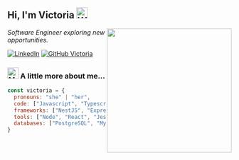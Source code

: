 <h2> Hi, I'm Victoria <img src="https://raw.githubusercontent.com/Tarikul-Islam-Anik/Animated-Fluent-Emojis/master/Emojis/Hand%20gestures/Waving%20Hand.png" alt="Waving Hand" width="25" height="25" /></h2>
<img align = 'right' src="https://github.com/Anmol-Baranwal/Cool-GIFs-For-GitHub/assets/74038190/f5d2d866-d25c-4873-8d82-425d2c62fc2e" width="280">
<p><em>Software Engineer exploring new opportunities. </em></p>

[![LinkedIn](https://img.shields.io/badge/-vpruchkovskaya-blue?style=plastice&logo=Linkedin&logoColor=white&link=https://www.linkedin.com/in/vpruchkovskaya/)](https://www.linkedin.com/in/vpruchkovskaya/)
[![GitHub Victoria](https://img.shields.io/github/followers/ViktoriaPruchkovskaya?label=follow&style=social)](https://github.com/ViktoriaPruchkovskaya)

### <img src="https://raw.githubusercontent.com/Tarikul-Islam-Anik/Animated-Fluent-Emojis/master/Emojis/Objects/Magnifying%20Glass%20Tilted%20Left.png" alt="Magnifying Glass Tilted Left" width="25" height="25" /> A little more about me...
```javascript
const victoria = {
  pronouns: "she" | "her",
  code: ["Javascript", "Typescript", "Python", "Rust", "HTML", "CSS"],
  frameworks: ["NestJS", "Express", "SAP CAP", "React"],
  tools: ["Node", "React", "Jest", "Docker", "Jenkins"],
  databases: ["PostgreSQL", "MySQL", "MSSQL", "SQLite", "HANA", "MongoDB"]
}
``` 